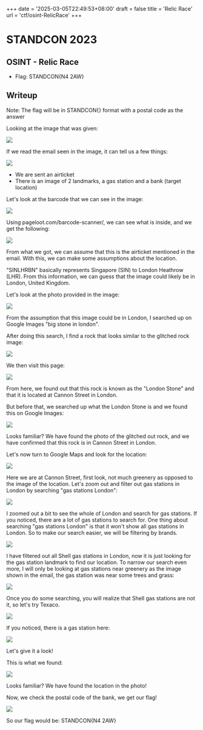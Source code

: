+++
date = '2025-03-05T22:49:53+08:00'
draft = false
title = 'Relic Race'
url = 'ctf/osint-RelicRace'
+++

# STANDCON 2023

## OSINT - Relic Race
- Flag: STANDCON{N4 2AW}

## Writeup
Note: The flag will be in STANDCON{} format with a postal code as the answer

Looking at the image that was given:

![](./images/relic-race_0.png)

If we read the email seen in the image, it can tell us a few things:

![](./images/relic-race_1.png)

- We are sent an airticket
- There is an image of 2 landmarks, a gas station and a bank (target location)

Let's look at the barcode that we can see in the image:

![](./images/relic-race_2.png)

Using pageloot.com/barcode-scanner/, we can see what is inside, and we get the following:

![](./images/relic-race_3.png)

From what we got, we can assume that this is the airticket mentioned in the email.
With this, we can make some assumptions about the location.

"SINLHRBN" basically represents Singapore (SIN) to London Heathrow (LHR). From this information, we can guess that the image could likely be in London, United Kingdom.

Let's look at the photo provided in the image:

![](./images/relic-race_4.png)

From the assumption that this image could be in London, I searched up on Google Images "big stone in london".

After doing this search, I find a rock that looks similar to the glitched rock image:

![](./images/relic-race_5.png)

We then visit this page:

![](./images/relic-race_6.png)

From here, we found out that this rock is known as the "London Stone" and that it is located at Cannon Street in London.

But before that, we searched up what the London Stone is and we found this on Google Images:

![](./images/relic-race_7.png)

Looks familiar? We have found the photo of the glitched out rock, and we have confirmed that this rock is in Cannon Street in London.

Let's now turn to Google Maps and look for the location:

![](./images/relic-race_8.png)

Here we are at Cannon Street, first look, not much greenery as opposed to the image of the location. Let's zoom out and filter out gas stations in London by searching "gas stations London":

![](./images/relic-race_9.png)

I zoomed out a bit to see the whole of London and search for gas stations. If you noticed, there are a lot of gas stations to search for. One thing about searching "gas stations London" is that it won't show all gas stations in London. So to make our search easier, we will be filtering by brands.

![](./images/relic-race_10.png)

I have filtered out all Shell gas stations in London, now it is just looking for the gas station landmark to find our location. To narrow our search even more, I will only be looking at gas stations near greenery as the image shown in the email, the gas station was near some trees and grass:

![](./images/relic-race_11.png)

Once you do some searching, you will realize that Shell gas stations are not it, so let's try Texaco.

![](./images/relic-race_12.png)

If you noticed, there is a gas station here:

![](./images/relic-race_13.png)

Let's give it a look!

This is what we found:

![](./images/relic-race_14.png)

Looks familiar? We have found the location in the photo!

Now, we check the postal code of the bank, we get our flag!

![](./images/relic-race_15.png)

So our flag would be: STANDCON{N4 2AW}